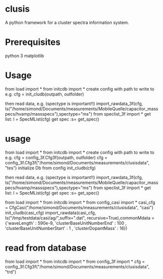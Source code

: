 # clusis
A python framework for a cluster spectra information system.

# Prerequisites
python 3
matplotlib

# Usage

from load import *
from initcdb import *
create config with path to write to
e.g. cfg = init_cludb(outpath, outfolder)

then read data, e.g.
(spectype is important!!)
import_rawdata_3f(cfg, ls("/home/simond/Documents/measurements/MobileQuelle/capacitor_masspecs/hvamp/massspecs"),spectype="ms")
from speclist_3f import *
get list: l = SpecMList(cfg)
 get spec :s= get_spec()

# usage

from load import *
from initcdb import *
create config with path to write to
e.g. cfg = config_3f.Cfg3f(outpath, outfolder)
cfg = config_3f.Cfg3f("/home/simond/Documents/measurements/clusisdata", "tes")
initialize Db from config
init_cludb(cfg)



then read data, e.g.
(spectype is important!!)
import_rawdata_3f(cfg, ls("/home/simond/Documents/measurements/MobileQuelle/capacitor_masspecs/hvamp/massspecs"),spectype="ms")
from speclist_3f import *
get list: l = SpecMList(cfg)
 get spec :s= get_spec()


from load import *
from initcdb import *
from config_casi import *
casi_cfg = CfgCasi("/home/simond/Documents/measurements/clusisdata", "casi")
init_cludb(casi_cfg)
import_rawdata(casi_cfg, ls("/tmp/testdata/casi/ag/",suffix=".dat", recursive=True),commonMdata = {'waveLength' : 590e-9, 'clusterBaseUnitNumberEnd' : 100 , 'clusterBaseUnitNumberStart' : 1 , 'clusterDopantMass' : 16})


# read from database
from load import *
from initcdb import *
from config_3f import *
cfg = config_3f.Cfg3f("/home/simond/Documents/measurements/clusisdata", "trd")
